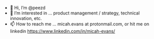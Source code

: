 - 👋 Hi, I’m @peezd
- 👀 I’m interested in ... product management / strategy, technical innovation, etc.
- 📫 How to reach me ... micah.evans at protonmail.com, or hit me on linkedin https://www.linkedin.com/in/micah-evans/

<!---
peezd/peezd is a ✨ special ✨ repository because its `README.md` (this file) appears on your GitHub profile.
You can click the Preview link to take a look at your changes.
--->
